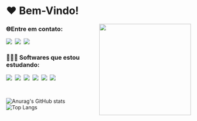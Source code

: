<h1>❤️ Bem-Vindo!</h1>

<img src="https://pa1.aminoapps.com/6552/d2cf5f09784f4f98088ba1ba4e831cb23ddb2606_hq.gif" width="250" align="right">


<h3>🌐Entre em contato:</h3>

<p>
    <a href="https://www.linkedin.com/in/j%C3%BAlia-rosado/"><img src="https://img.shields.io/badge/LinkedIn-151515?style=for-the-badge&logo=linkedin&logoColor=FF69B4"></img></a>&nbsp;
    <a href="https://www.instagram.com/ttjuh/"><img src="https://img.shields.io/badge/Instagram-151515?style=for-the-badge&logo=instagram&logoColor=FF69B4"></img></a>&nbsp;
    <a href="https://mail.google.com/mail/u/0/?fs=1&to=juliamariahhr@gmail.com&su=SUBJECT&body=BODY&bcc=juliamariahhr@gmail.com&tf=cm"><img src="https://img.shields.io/badge/Gmail-151515?style=for-the-badge&logo=gmail&logoColor=FF69B4"></img></a>&nbsp;
</p>

<h3>👩🏻‍💻 Softwares que estou estudando:</h3>

<p>
    <img src="https://img.shields.io/badge/HTML5-151515?style=for-the-badge&logo=html5&logoColor=FF69B4"></img>&nbsp;
    <img src="https://img.shields.io/badge/CSS3-151515?style=for-the-badge&logo=css3&logoColor=FF69B4"></img>&nbsp;
    <img src="https://img.shields.io/badge/Python-151515?style=for-the-badge&logo=python&logoColor=FF69B4"></img>&nbsp;
    <img src="https://img.shields.io/badge/Flask-151515?style=for-the-badge&logo=flask&logoColor=FF69B4"></img>&nbsp
    <img src="https://img.shields.io/badge/MySQL-151515?style=for-the-badge&logo=mysql&logoColor=FF69B4"></img>&nbsp;
    <img src="https://img.shields.io/badge/JavaScript-151515?style=for-the-badge&logo=javascript&logoColor=FF69B4"></img>&nbsp;
</p>

<br>

<div>

![Anurag's GitHub stats](https://github-readme-stats.vercel.app/api?username=juliamariahr&theme=dark&hide_border=true&text_color=FF69B4&icon_color=E30B5C&hide=prs,issues&custom_title=Júlia&nbsp;Maria's&nbsp;GitHub&nbsp;Stats&hide_rank=true&show_icons=true) &nbsp;&nbsp;&nbsp;&nbsp;
![Top Langs](https://github-readme-stats.vercel.app/api/top-langs/?username=juliamariahr&theme=dark&hide_border=true&text_color=FF69B4&icon_color=E30B5C&hide=prs,issues&custom_title=Most&nbsp;Used&nbsp;Languages&nbsp&hide_rank=true&show_icons=true&layout=compact)

</div>
